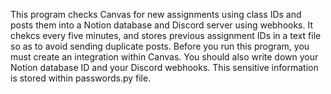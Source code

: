 This program checks Canvas for new assignments using class IDs and posts them into a Notion database and Discord server using webhooks. It chekcs every five minutes, and stores previous assignment IDs in a text file so as to avoid sending duplicate posts. Before you run this program, you must create an integration within Canvas. You should also write down your Notion database ID and your Discord webhooks. This sensitive information is stored within passwords.py file. 